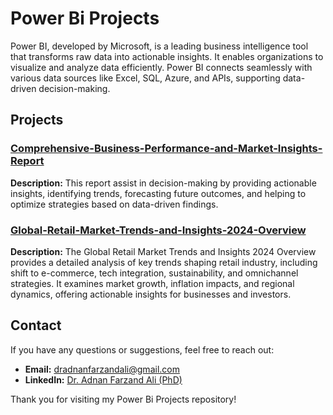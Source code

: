 # Power Bi Projects
Power BI, developed by Microsoft, is a leading business intelligence tool that transforms raw data into actionable insights. It enables organizations to visualize and analyze data efficiently. Power BI connects seamlessly with various data sources like Excel, SQL, Azure, and APIs, supporting data-driven decision-making.

## Projects 

### [Comprehensive-Business-Performance-and-Market-Insights-Report](https://github.com/DrAdnanFarzandAli/Comprehensive-Business-Performance-and-Market-Insights-Report)
**Description:** This report assist in decision-making by providing actionable insights, identifying trends, forecasting future outcomes, and helping to optimize strategies based on data-driven findings.

### [Global-Retail-Market-Trends-and-Insights-2024-Overview](https://github.com/DrAdnanFarzandAli/Global-Retail-Market-Trends-and-Insights-2024-Overview)
**Description:** The Global Retail Market Trends and Insights 2024 Overview provides a detailed analysis of key trends shaping retail industry, including shift to e-commerce, tech integration, sustainability, and omnichannel strategies. It examines market growth, inflation impacts, and regional dynamics, offering actionable insights for businesses and investors.

## Contact

If you have any questions or suggestions, feel free to reach out:

- **Email:** [dradnanfarzandali@gmail.com](mailto:dradnanfarzandali@gmail.com)
- **LinkedIn:** [Dr. Adnan Farzand Ali (PhD)](https://www.linkedin.com/in/dradnanfarzandali)

Thank you for visiting my Power Bi Projects repository!
